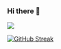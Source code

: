 ### Hi there 👋

![](https://komarev.com/ghpvc/?username=ArtiomEzepchick)

[![GitHub Streak](https://streak-stats.demolab.com?user=ArtiomEzepchick&theme=slateorange&border_radius=5&exclude_days=Sun%2CSat)](https://git.io/streak-stats)

<!--
**ArtiomEzepchick/ArtiomEzepchick** is a ✨ _special_ ✨ repository because its `README.md` (this file) appears on your GitHub profile.

Here are some ideas to get you started:

- 🔭 I’m currently working on ...
- 🌱 I’m currently learning ...
- 👯 I’m looking to collaborate on ...
- 🤔 I’m looking for help with ...
- 💬 Ask me about ...
- 📫 How to reach me: ...
- 😄 Pronouns: ...
- ⚡ Fun fact: ...
-->

